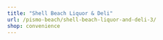 ```yaml
---
title: "Shell Beach Liquor & Deli"
url: /pismo-beach/shell-beach-liquor-and-deli-3/
shop: convenience
---
```

